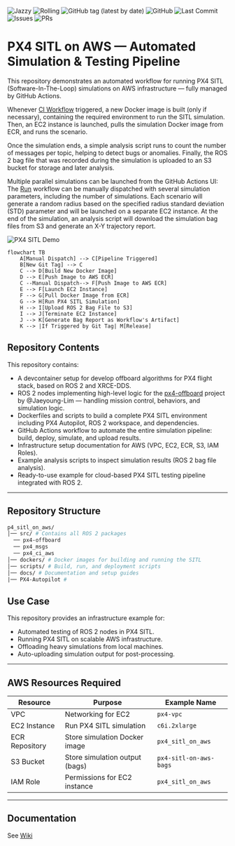 ![Jazzy](https://github.com/iftahnaf/px4_sitl_on_aws/actions/workflows/jazzy.yml/badge.svg)
![Rolling](https://github.com/iftahnaf/px4_sitl_on_aws/actions/workflows/rolling.yml/badge.svg)
![GitHub tag (latest by date)](https://img.shields.io/github/v/tag/iftahnaf/px4_sitl_on_aws?label=tag&sort=semver)
![GitHub](https://img.shields.io/github/license/iftahnaf/px4_sitl_on_aws)
![Last Commit](https://img.shields.io/github/last-commit/iftahnaf/px4_sitl_on_aws)
![Issues](https://img.shields.io/github/issues/iftahnaf/px4_sitl_on_aws)
![PRs](https://img.shields.io/github/issues-pr/iftahnaf/px4_sitl_on_aws)


# PX4 SITL on AWS — Automated Simulation & Testing Pipeline

This repository demonstrates an automated workflow for running PX4 SITL (Software-In-The-Loop) simulations on AWS infrastructure — fully managed by GitHub Actions.

Whenever [CI Workflow](./.github/workflows/ci.yml) triggered, a new Docker image is built (only if necessary), containing the required environment to run the SITL simulation. Then, an EC2 instance is launched, pulls the simulation Docker image from ECR, and runs the scenario.

Once the simulation ends, a simple analysis script runs to count the number of messages per topic, helping to detect bugs or anomalies. Finally, the ROS 2 bag file that was recorded during the simulation is uploaded to an S3 bucket for storage and later analysis.

Multiple parallel simulations can be launched from the GitHub Actions UI:
The [Run](./.github/workflows/run.yml) workflow can be manually dispatched with several simulation parameters, including the number of simulations. Each scenario will generate a random radius based on the specified radius standard deviation (STD) parameter and will be launched on a separate EC2 instance.
At the end of the simulation, an analysis script will download the simulation bag files from S3 and generate an X-Y trajectory report.

![PX4 SITL Demo](docs/px4_sitl_on_aws.gif)

```mermaid
flowchart TB
    A[Manual Dispatch] --> C[Pipeline Triggered]
    B[New Git Tag] --> C
    C --> D[Build New Docker Image]
    D --> E[Push Image to AWS ECR]
    C --Manual Dispatch--> F[Push Image to AWS ECR]
    E --> F[Launch EC2 Instance]
    F --> G[Pull Docker Image from ECR]
    G --> H[Run PX4 SITL Simulation]
    H --> I[Upload ROS 2 Bag File to S3]
    I --> J[Terminate EC2 Instance]
    J --> K[Generate Bag Report as Workflow's Artifact]
    K --> |If Triggered by Git Tag| M[Release]

```

## 	Repository Contents

This repository contains:

- A devcontainer setup for develop offboard algorithms for PX4 flight stack, based on ROS 2 and XRCE-DDS.
- ROS 2 nodes implementing high-level logic for the [px4-offboard](https://github.com/Jaeyoung-Lim/px4-offboard) project by @Jaeyoung-Lim — handling mission control, behaviors, and simulation logic.
- Dockerfiles and scripts to build a complete PX4 SITL environment including PX4 Autopilot, ROS 2 workspace, and dependencies.
- GitHub Actions workflow to automate the entire simulation pipeline: build, deploy, simulate, and upload results.
- Infrastructure setup documentation for AWS (VPC, EC2, ECR, S3, IAM Roles).
- Example analysis scripts to inspect simulation results (ROS 2 bag file analysis).
- Ready-to-use example for cloud-based PX4 SITL testing pipeline integrated with ROS 2.

---

## Repository Structure

```graphql
p4_sitl_on_aws/ 
│── src/ # Contains all ROS 2 packages 
  ── px4-offboard
  ── px4_msgs
  ── px4_ci_aws
│── dockers/ # Docker images for building and running the SITL
│── scripts/ # Build, run, and deployment scripts 
│── docs/ # Documentation and setup guides
|── PX4-Autopilot # 
```

## Use Case

This repository provides an infrastructure example for:

- Automated testing of ROS 2 nodes in PX4 SITL.
- Running PX4 SITL on scalable AWS infrastructure.
- Offloading heavy simulations from local machines.
- Auto-uploading simulation output for post-processing.

---

## AWS Resources Required

| Resource        | Purpose                            | Example Name                |
|----------------|------------------------------------|-----------------------------|
| VPC             | Networking for EC2                | `px4-vpc`                   |
| EC2 Instance    | Run PX4 SITL simulation           | `c6i.2xlarge`               |
| ECR Repository  | Store simulation Docker image     | `px4_sitl_on_aws`           |
| S3 Bucket       | Store simulation output (bags)    | `px4-sitl-on-aws-bags`      |
| IAM Role        | Permissions for EC2 instance      | `px4_sitl_on_aws`           |

---


## Documentation

See [Wiki](https://github.com/iftahnaf/px4_sitl_on_aws/wiki)



